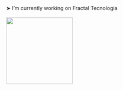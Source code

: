 <div>
  &#10148; I’m currently working on Fractal Tecnologia
</div>

<br/>
<div>
  <a href="https://github.com/gabrielcarlossl">
  
  <img height="180em" src="https://github-readme-stats.vercel.app/api/top-langs/?username=gabrielcarlossl&layout=compact&langs_count=7&theme=dark"/>
</div>

